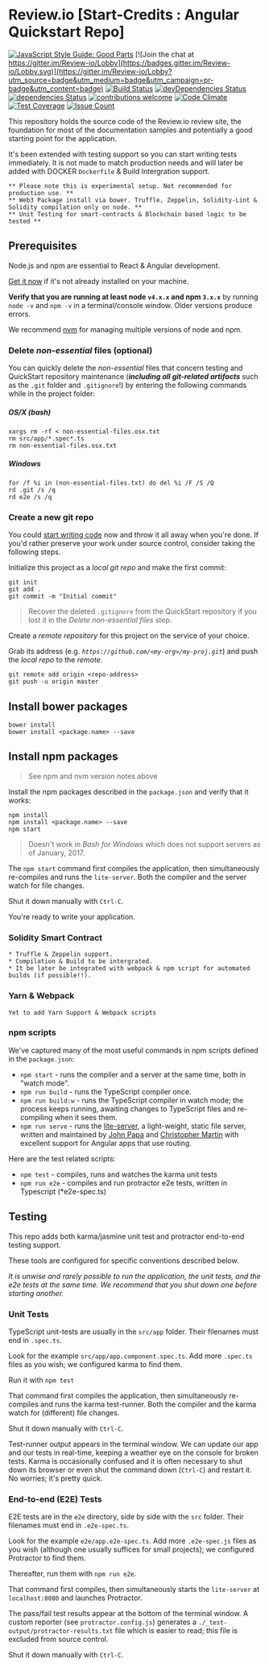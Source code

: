 ﻿# Review.io [Start-Credits : Angular Quickstart Repo]

[![JavaScript Style Guide: Good Parts](https://img.shields.io/badge/code%20style-goodparts-brightgreen.svg?style=flat)](https://github.com/dwyl/goodparts "JavaScript The Good Parts")
[![Join the chat at https://gitter.im/Review-io/Lobby](https://badges.gitter.im/Review-io/Lobby.svg)](https://gitter.im/Review-io/Lobby?utm_source=badge&utm_medium=badge&utm_campaign=pr-badge&utm_content=badge)
[![Build Status](https://travis-ci.org/SpawnTree/Review.io.svg?branch=master)](https://travis-ci.org/SpawnTree/Review.io)
[![devDependencies Status](https://david-dm.org/SpawnTree/Review.io/dev-status.svg)](https://david-dm.org/SpawnTree/Review.io?type=dev)
[![dependencies Status](https://david-dm.org/SpawnTree/Review.io.svg)](https://david-dm.org/SpawnTree/Review.io)
[![contributions welcome](https://img.shields.io/badge/contributions-welcome-brightgreen.svg?style=flat)](https://github.com/dwyl/esta/issues)
[![Code Climate](https://codeclimate.com/github/SpawnTree/Review.io/badges/gpa.svg)](https://codeclimate.com/github/SpawnTree/Review.io)
[![Test Coverage](https://codeclimate.com/github/SpawnTree/Review.io/badges/coverage.svg)](https://codeclimate.com/github/codeclimate/SpawnTree/Review.io)
[![Issue Count](https://codeclimate.com/github/SpawnTree/Review.io/badges/issue_count.svg)](https://codeclimate.com/github/SpawnTree/Review.io)

This repository holds the source code of the Review.io review site,
the foundation for most of the documentation samples and potentially a good starting point for the application.

It's been extended with testing support so you can start writing tests immediately.
It is not made to match production needs and will later be added with DOCKER ```Dockerfile``` & Build Intergration support.

```
** Please note this is experimental setup. Not recommended for production use. **
** Web3 Package install via bower. Truffle, Zeppelin, Solidity-Lint & Solidity compilation only on node. **
** Unit Testing for smart-contracts & Blockchain based logic to be tested ** 
```
## Prerequisites

Node.js and npm are essential to React & Angular development. 
    
<a href="https://docs.npmjs.com/getting-started/installing-node" target="_blank" title="Installing Node.js and updating npm">
Get it now</a> if it's not already installed on your machine.
 
**Verify that you are running at least node `v4.x.x` and npm `3.x.x`**
by running `node -v` and `npm -v` in a terminal/console window.
Older versions produce errors.

We recommend [nvm](https://github.com/creationix/nvm) for managing multiple versions of node and npm.

### Delete _non-essential_ files (optional)

You can quickly delete the _non-essential_ files that concern testing and QuickStart repository maintenance
(***including all git-related artifacts*** such as the `.git` folder and `.gitignore`!)
by entering the following commands while in the project folder:

##### OS/X (bash)
```shell
xargs rm -rf < non-essential-files.osx.txt
rm src/app/*.spec*.ts
rm non-essential-files.osx.txt
```

##### Windows
```shell
for /f %i in (non-essential-files.txt) do del %i /F /S /Q
rd .git /s /q
rd e2e /s /q
```

### Create a new git repo
You could [start writing code](#start-development) now and throw it all away when you're done.
If you'd rather preserve your work under source control, consider taking the following steps.

Initialize this project as a *local git repo* and make the first commit:
```shell
git init
git add .
git commit -m "Initial commit"
```

>Recover the deleted `.gitignore` from the QuickStart repository 
if you lost it in the _Delete non-essential files_ step.

Create a *remote repository* for this project on the service of your choice.

Grab its address (e.g. *`https://github.com/<my-org>/my-proj.git`*) and push the *local repo* to the *remote*.
```shell
git remote add origin <repo-address>
git push -u origin master
```

## Install bower packages

```shell
bower install
bower install <package.name> --save
```

## Install npm packages

> See npm and nvm version notes above

Install the npm packages described in the `package.json` and verify that it works:

```shell
npm install
npm install <package.name> --save
npm start
```

>Doesn't work in _Bash for Windows_ which does not support servers as of January, 2017.

The `npm start` command first compiles the application, 
then simultaneously re-compiles and runs the `lite-server`.
Both the compiler and the server watch for file changes.

Shut it down manually with `Ctrl-C`.

You're ready to write your application.

### Solidity Smart Contract
```
* Truffle & Zeppelin support.
* Compilation & Build to be intergrated. 
* It be later be integrated with webpack & npm script for automated builds (if possible!!).
```

### Yarn & Webpack

``` 
Yet to add Yarn Support & Webpack scripts
```

### npm scripts

We've captured many of the most useful commands in npm scripts defined in the `package.json`:

* `npm start` - runs the compiler and a server at the same time, both in "watch mode".
* `npm run build` - runs the TypeScript compiler once.
* `npm run build:w` - runs the TypeScript compiler in watch mode; the process keeps running, awaiting changes to TypeScript files and re-compiling when it sees them.
* `npm run serve` - runs the [lite-server](https://www.npmjs.com/package/lite-server), a light-weight, static file server, written and maintained by
[John Papa](https://github.com/johnpapa) and
[Christopher Martin](https://github.com/cgmartin)
with excellent support for Angular apps that use routing.

Here are the test related scripts:
* `npm test` - compiles, runs and watches the karma unit tests
* `npm run e2e` - compiles and run protractor e2e tests, written in Typescript (*e2e-spec.ts)

## Testing

This repo adds both karma/jasmine unit test and protractor end-to-end testing support.

These tools are configured for specific conventions described below.

*It is unwise and rarely possible to run the application, the unit tests, and the e2e tests at the same time.
We recommend that you shut down one before starting another.*

### Unit Tests
TypeScript unit-tests are usually in the `src/app` folder. Their filenames must end in `.spec.ts`.

Look for the example `src/app/app.component.spec.ts`.
Add more `.spec.ts` files as you wish; we configured karma to find them.

Run it with `npm test`

That command first compiles the application, then simultaneously re-compiles and runs the karma test-runner.
Both the compiler and the karma watch for (different) file changes.

Shut it down manually with `Ctrl-C`.

Test-runner output appears in the terminal window.
We can update our app and our tests in real-time, keeping a weather eye on the console for broken tests.
Karma is occasionally confused and it is often necessary to shut down its browser or even shut the command down (`Ctrl-C`) and
restart it. No worries; it's pretty quick.

### End-to-end (E2E) Tests

E2E tests are in the `e2e` directory, side by side with the `src` folder.
Their filenames must end in `.e2e-spec.ts`.

Look for the example `e2e/app.e2e-spec.ts`.
Add more `.e2e-spec.js` files as you wish (although one usually suffices for small projects);
we configured Protractor to find them.

Thereafter, run them with `npm run e2e`.

That command first compiles, then simultaneously starts the `lite-server` at `localhost:8080`
and launches Protractor.  

The pass/fail test results appear at the bottom of the terminal window.
A custom reporter (see `protractor.config.js`) generates a  `./_test-output/protractor-results.txt` file
which is easier to read; this file is excluded from source control.

Shut it down manually with `Ctrl-C`.

[travis-badge]: https://travis-ci.org/SpawnTree/Review.io.svg?branch=master

